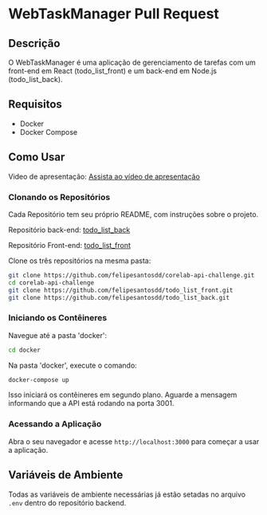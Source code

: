 # WebTaskManager Pull Request

## Descrição

O WebTaskManager é uma aplicação de gerenciamento de tarefas com um front-end em React (todo_list_front) e um back-end em Node.js (todo_list_back).

## Requisitos

- Docker
- Docker Compose

## Como Usar

Video de apresentação: [Assista ao vídeo de apresentação](https://www.youtube.com/watch?v=fYUX1KS5F_c)

### Clonando os Repositórios

Cada Repositório tem seu próprio README, com instruções sobre o projeto.

Repositório back-end: [todo_list_back](https://github.com/felipesantosdd/todo_list_back)

Repositório Front-end: [todo_list_front](https://github.com/felipesantosdd/todo_list_front)

Clone os três repositórios na mesma pasta:

```bash
git clone https://github.com/felipesantosdd/corelab-api-challenge.git
cd corelab-api-challenge
git clone https://github.com/felipesantosdd/todo_list_front.git
git clone https://github.com/felipesantosdd/todo_list_back.git
```

### Iniciando os Contêineres

Navegue até a pasta 'docker':

```bash
cd docker
```

Na pasta 'docker', execute o comando:

```bash
docker-compose up
```

Isso iniciará os contêineres em segundo plano. Aguarde a mensagem informando que a API está rodando na porta 3001.

### Acessando a Aplicação

Abra o seu navegador e acesse `http://localhost:3000` para começar a usar a aplicação.

## Variáveis de Ambiente

Todas as variáveis de ambiente necessárias já estão setadas no arquivo `.env` dentro do repositório backend.
